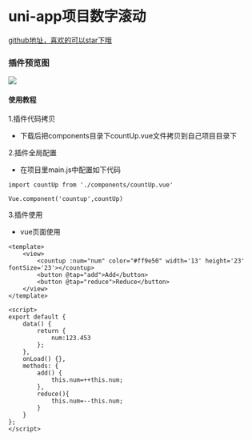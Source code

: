 # uni-app项目数字滚动

[github地址，喜欢的可以star下哦](https://github.com/xiaowang1314/uniapp-plugin-collections/blob/master/markdowns/countUp.md)

### 插件预览图
![](https://github.com/xiaowang1314/u-validcode/blob/master/static/countUp.png)

#### 使用教程

1.插件代码拷贝

- 下载后把components目录下countUp.vue文件拷贝到自己项目目录下

2.插件全局配置

- 在项目里main.js中配置如下代码

```
import countUp from './components/countUp.vue'

Vue.component('countup',countUp)

```

3.插件使用

- vue页面使用

```
<template>
	<view>
		<countup :num="num" color="#ff9e50" width='13' height='23' fontSize='23'></countup>
		<button @tap="add">Add</button>
		<button @tap="reduce">Reduce</button>
	</view>
</template>

<script>
export default {
	data() {
		return {
			num:123.453
		};
	},
	onLoad() {},
	methods: {
		add() {
			this.num=++this.num;
		},
		reduce(){
			this.num=--this.num;
		}
	}
};
</script>


```